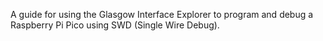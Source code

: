 A guide for using the Glasgow Interface Explorer to program and debug a Raspberry Pi Pico using SWD (Single Wire Debug).

